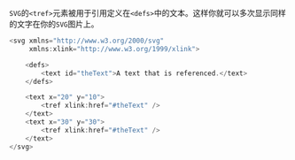 `SVG`的`<tref>`元素被用于引用定义在`<defs>`中的文本。这样你就可以多次显示同样的文字在你的`SVG`图片上。

```c
<svg xmlns="http://www.w3.org/2000/svg"
     xmlns:xlink="http://www.w3.org/1999/xlink">

    <defs>
        <text id="theText">A text that is referenced.</text>
    </defs>

    <text x="20" y="10">
        <tref xlink:href="#theText" />
    </text>
    <text x="30" y="30">
        <tref xlink:href="#theText" />
    </text>
</svg>
```